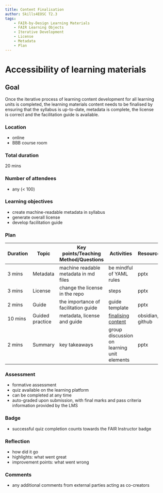 ```yaml
---
title: Content Finalisation
author: Skills4EOSC T2.3
tags: 
    - FAIR-by-Design Learning Materials
    - FAIR Learning Objects
    - Iterative Development
    - License
    - Metadata
    - Plan
---
```


# Accessibility of learning materials

## Goal

Once the iterative process of learning content development for all learning units is completed, the learning materials content needs to be finalised by ensuring that the syllabus is up-to-date, metadata is complete, the license is correct and the facilitation guide is available. 

### Location

- online
- BBB course room

### Total duration

20 mins

### Number of attendees

- any (< 100)

### Learning objectives

- create machine-readable metadata in syllabus
- generate overall license
- develop facilitation guide

### Plan

| **Duration** | **Topic** | **Key points/Teaching Method/Questions** | **Activities** | **Resources** |
|---|---|---|---|---|
| 3 mins | Metadata | machine readable metadata in md files | be mindful of YAML rules | pptx |
| 3 mins | License | change the license in the repo | steps | pptx |
| 2 mins | Guide | the importance of facilitation guide | guide template | pptx |
| 10 mins | Guided practice | metadata, license and guide | [finalising content](./Activities/metadata.md) | obsidian, github |
| 2 mins | Summary | key takeaways | group discussion on learning unit elements | pptx |

### Assessment

- formative assessment
- quiz available on the learning platform
- can be completed at any time
- auto-graded upon submission, with final marks and pass criteria information provided by the LMS

### Badge

- successful quiz completion counts towards the FAIR Instructor badge

### Reflection

- how did it go
- highlights: what went great
- improvement points: what went wrong

### Comments

- any additional comments from external parties acting as co-creators